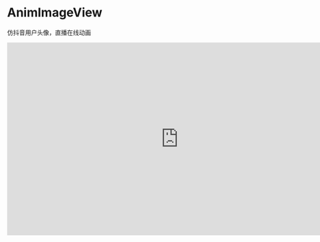 # AnimImageView
仿抖音用户头像，直播在线动画
<iframe 
    height=450 
    width=800 
    src="https://github.com/VolleyCN/AnimImageView/blob/master/img/20-04-10-12-07-06.mp4" 
    frameborder=0 
    allowfullscreen>
</iframe>

